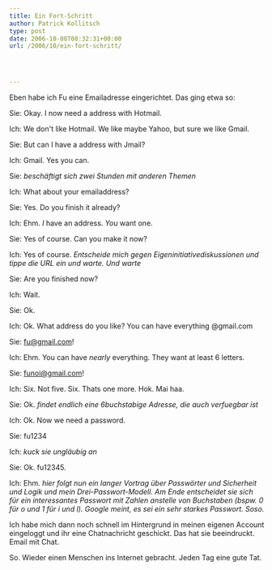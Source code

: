 ```yaml
---
title: Ein Fort-Schritt
author: Patrick Kollitsch
type: post
date: 2006-10-08T08:32:31+00:00
url: /2006/10/ein-fort-schritt/




---
```

Eben habe ich Fu eine Emailadresse eingerichtet. Das ging etwa so:

Sie: Okay. I now need a address with Hotmail.
  
Ich: We don't like Hotmail. We like maybe Yahoo, but sure we like Gmail.
  
Sie: But can I have a address with Jmail?
  
Ich: Gmail. Yes you can.
  
Sie: _beschäftigt sich zwei Stunden mit anderen Themen_
  
Ich: What about your emailaddress?
  
Sie: Yes. Do you finish it already?
  
Ich: Ehm. _I_ have an address. _You_ want one. 
  
Sie: Yes of course. Can you make it now?
  
Ich: Yes of course. _Entscheide mich gegen Eigeninitiativediskussionen und tippe die URL ein und warte. Und warte_
  
Sie: Are you finished now?
  
Ich: Wait. 
  
Sie: Ok.
  
Ich: Ok. What address do you like? You can have everything @gmail.com
  
Sie: fu@gmail.com!
  
Ich: Ehm. You can have _nearly_ everything. They want at least 6 letters.
  
Sie: funoi@gmail.com!
  
Ich: Six. Not five. Six. Thats one more. Hok. Mai haa.
  
Sie: Ok. _findet endlich eine 6buchstabige Adresse, die auch verfuegbar ist_
  
Ich: Ok. Now we need a password.
  
Sie: fu1234
  
Ich: _kuck sie ungläubig an_
  
Sie: Ok. fu12345.
  
Ich: Ehm. _hier folgt nun ein langer Vortrag über Passwörter und Sicherheit und Logik und mein Drei-Passwort-Modell. Am Ende entscheidet sie sich für ein interessantes Passwort mit Zahlen anstelle von Buchstaben (bspw. 0 für o und 1 für i und l). Google meint, es sei ein sehr starkes Passwort. Soso._

Ich habe mich dann noch schnell im Hintergrund in meinen eigenen Account eingeloggt und ihr eine Chatnachricht geschickt. Das hat sie beeindruckt. Email mit Chat. 

So. Wieder einen Menschen ins Internet gebracht. Jeden Tag eine gute Tat.
